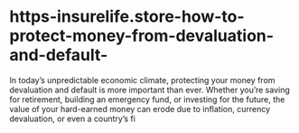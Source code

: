 # https-insurelife.store-how-to-protect-money-from-devaluation-and-default-
In today’s unpredictable economic climate, protecting your money from devaluation and default is more important than ever. Whether you’re saving for retirement, building an emergency fund, or investing for the future, the value of your hard-earned money can erode due to inflation, currency devaluation, or even a country’s fi
